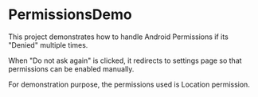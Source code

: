 # PermissionsDemo

This project demonstrates how to handle Android Permissions if its "Denied" multiple times.

When "Do not ask again" is clicked, it redirects to settings page so that permissions can be enabled manually.

For demonstration purpose, the permissions used is Location permission.
